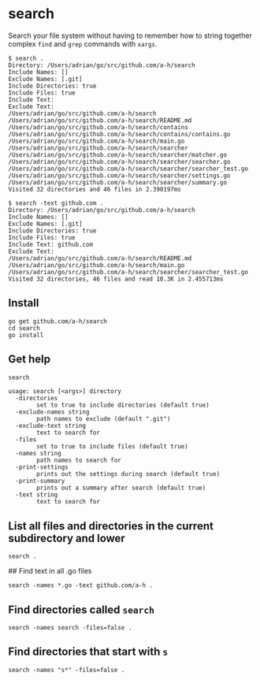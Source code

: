 # search

Search your file system without having to remember how to string together complex `find` and `grep` commands with `xargs`.

```
$ search .
Directory: /Users/adrian/go/src/github.com/a-h/search
Include Names: []
Exclude Names: [.git]
Include Directories: true
Include Files: true
Include Text:
Exclude Text:
/Users/adrian/go/src/github.com/a-h/search
/Users/adrian/go/src/github.com/a-h/search/README.md
/Users/adrian/go/src/github.com/a-h/search/contains
/Users/adrian/go/src/github.com/a-h/search/contains/contains.go
/Users/adrian/go/src/github.com/a-h/search/main.go
/Users/adrian/go/src/github.com/a-h/search/searcher
/Users/adrian/go/src/github.com/a-h/search/searcher/matcher.go
/Users/adrian/go/src/github.com/a-h/search/searcher/searcher.go
/Users/adrian/go/src/github.com/a-h/search/searcher/searcher_test.go
/Users/adrian/go/src/github.com/a-h/search/searcher/settings.go
/Users/adrian/go/src/github.com/a-h/search/searcher/summary.go
Visited 32 directories and 46 files in 2.390197ms
```

```
$ search -text github.com .
Directory: /Users/adrian/go/src/github.com/a-h/search
Include Names: []
Exclude Names: [.git]
Include Directories: true
Include Files: true
Include Text: github.com
Exclude Text:
/Users/adrian/go/src/github.com/a-h/search/README.md
/Users/adrian/go/src/github.com/a-h/search/main.go
/Users/adrian/go/src/github.com/a-h/search/searcher/searcher_test.go
Visited 32 directories, 46 files and read 10.3K in 2.455713ms
```

## Install

```
go get github.com/a-h/search
cd search
go install
```

## Get help

```bash
search
```

```
usage: search [<args>] directory
  -directories
        set to true to include directories (default true)
  -exclude-names string
        path names to exclude (default ".git")
  -exclude-text string
        text to search for
  -files
        set to true to include files (default true)
  -names string
        path names to search for
  -print-settings
        prints out the settings during search (default true)
  -print-summary
        prints out a summary after search (default true)
  -text string
        text to search for
```

## List all files and directories in the current subdirectory and lower

```
search .
```


## Find text in all .go files

```
search -names *.go -text github.com/a-h .
```


## Find directories called `search`

```
search -names search -files=false .
```


## Find directories that start with `s`

```
search -names "s*" -files=false .
```